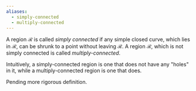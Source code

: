 ```yaml
---
aliases:
  - simply-connected
  - multiply-connected
---
```

A region $\mathcal{R}$ is called _simply connected_ if any simple closed curve, which lies in $\mathcal{R}$, can be shrunk to a point without leaving $\mathcal{R}$. A region $\mathcal{R}$, which is not simply connected is called _multiply-connected_.

Intuitively, a simply-connected region is one that does not have any "holes" in it, while a multiply-connected region is one that does.

Pending more rigorous definition. 